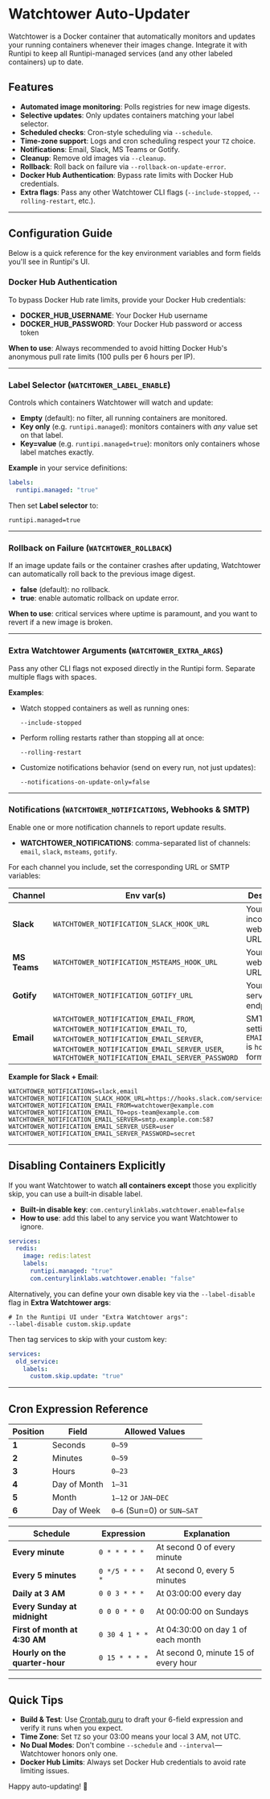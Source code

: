 # Watchtower Auto-Updater

Watchtower is a Docker container that automatically monitors and updates your running containers whenever their images change. Integrate it with Runtipi to keep all Runtipi-managed services (and any other labeled containers) up to date.

## Features

* **Automated image monitoring**: Polls registries for new image digests.
* **Selective updates**: Only updates containers matching your label selector.
* **Scheduled checks**: Cron-style scheduling via `--schedule`.
* **Time-zone support**: Logs and cron scheduling respect your `TZ` choice.
* **Notifications**: Email, Slack, MS Teams or Gotify.
* **Cleanup**: Remove old images via `--cleanup`.
* **Rollback**: Roll back on failure via `--rollback-on-update-error`.
* **Docker Hub Authentication**: Bypass rate limits with Docker Hub credentials.
* **Extra flags**: Pass any other Watchtower CLI flags (`--include-stopped`, `--rolling-restart`, etc.).

---

## Configuration Guide

Below is a quick reference for the key environment variables and form fields you'll see in Runtipi's UI.

### Docker Hub Authentication

To bypass Docker Hub rate limits, provide your Docker Hub credentials:

* **DOCKER_HUB_USERNAME**: Your Docker Hub username
* **DOCKER_HUB_PASSWORD**: Your Docker Hub password or access token

**When to use**: Always recommended to avoid hitting Docker Hub's anonymous pull rate limits (100 pulls per 6 hours per IP).

---

### Label Selector (`WATCHTOWER_LABEL_ENABLE`)

Controls which containers Watchtower will watch and update:

* **Empty** (default): no filter, all running containers are monitored.
* **Key only** (e.g. `runtipi.managed`): monitors containers with *any* value set on that label.
* **Key=value** (e.g. `runtipi.managed=true`): monitors only containers whose label matches exactly.

**Example** in your service definitions:

```yaml
labels:
  runtipi.managed: "true"
```

Then set **Label selector** to:

```
runtipi.managed=true
```

---

### Rollback on Failure (`WATCHTOWER_ROLLBACK`)

If an image update fails or the container crashes after updating, Watchtower can automatically roll back to the previous image digest.

* **false** (default): no rollback.
* **true**: enable automatic rollback on update error.

**When to use**: critical services where uptime is paramount, and you want to revert if a new image is broken.

---

### Extra Watchtower Arguments (`WATCHTOWER_EXTRA_ARGS`)

Pass any other CLI flags not exposed directly in the Runtipi form.  Separate multiple flags with spaces.

**Examples**:

* Watch stopped containers as well as running ones:

  ```text
  --include-stopped
  ```
* Perform rolling restarts rather than stopping all at once:

  ```text
  --rolling-restart
  ```
* Customize notifications behavior (send on every run, not just updates):

  ```text
  --notifications-on-update-only=false
  ```

---

### Notifications (`WATCHTOWER_NOTIFICATIONS`, Webhooks & SMTP)

Enable one or more notification channels to report update results.

* **WATCHTOWER\_NOTIFICATIONS**: comma-separated list of channels: `email`, `slack`, `msteams`, `gotify`.

For each channel you include, set the corresponding URL or SMTP variables:

| Channel      | Env var(s)                                                                                                                                                                                                     | Description                                          |
| ------------ | -------------------------------------------------------------------------------------------------------------------------------------------------------------------------------------------------------------- | ---------------------------------------------------- |
| **Slack**    | `WATCHTOWER_NOTIFICATION_SLACK_HOOK_URL`                                                                                                                                                                       | Your Slack incoming-webhook URL.                     |
| **MS Teams** | `WATCHTOWER_NOTIFICATION_MSTEAMS_HOOK_URL`                                                                                                                                                                     | Your Teams webhook URL.                              |
| **Gotify**   | `WATCHTOWER_NOTIFICATION_GOTIFY_URL`                                                                                                                                                                           | Your Gotify server endpoint.                         |
| **Email**    | `WATCHTOWER_NOTIFICATION_EMAIL_FROM`, `WATCHTOWER_NOTIFICATION_EMAIL_TO`, `WATCHTOWER_NOTIFICATION_EMAIL_SERVER`, `WATCHTOWER_NOTIFICATION_EMAIL_SERVER_USER`, `WATCHTOWER_NOTIFICATION_EMAIL_SERVER_PASSWORD` | SMTP settings. `EMAIL_SERVER` is `host:port` format. |

**Example for Slack + Email**:

```env
WATCHTOWER_NOTIFICATIONS=slack,email
WATCHTOWER_NOTIFICATION_SLACK_HOOK_URL=https://hooks.slack.com/services/…
WATCHTOWER_NOTIFICATION_EMAIL_FROM=watchtower@example.com
WATCHTOWER_NOTIFICATION_EMAIL_TO=ops-team@example.com
WATCHTOWER_NOTIFICATION_EMAIL_SERVER=smtp.example.com:587
WATCHTOWER_NOTIFICATION_EMAIL_SERVER_USER=user
WATCHTOWER_NOTIFICATION_EMAIL_SERVER_PASSWORD=secret
```

---

## Disabling Containers Explicitly

If you want Watchtower to watch **all containers except** those you explicitly skip, you can use a built‑in disable label.

* **Built‑in disable key**: `com.centurylinklabs.watchtower.enable=false`
* **How to use**: add this label to any service you want Watchtower to ignore.

```yaml
services:
  redis:
    image: redis:latest
    labels:
      runtipi.managed: "true"
      com.centurylinklabs.watchtower.enable: "false"
```

Alternatively, you can define your own disable key via the `--label-disable` flag in **Extra Watchtower args**:

```text
# In the Runtipi UI under "Extra Watchtower args":
--label-disable custom.skip.update
```

Then tag services to skip with your custom key:

```yaml
services:
  old_service:
    labels:
      custom.skip.update: "true"
```

---

## Cron Expression Reference

| Position | Field        | Allowed Values             |
| -------- | ------------ | -------------------------- |
| **1**    | Seconds      | `0–59`                     |
| **2**    | Minutes      | `0–59`                     |
| **3**    | Hours        | `0–23`                     |
| **4**    | Day of Month | `1–31`                     |
| **5**    | Month        | `1–12` or `JAN–DEC`        |
| **6**    | Day of Week  | `0–6` (Sun=0) or `SUN–SAT` |

| Schedule                       | Expression      | Explanation                          |
| ------------------------------ | --------------- | ------------------------------------ |
| **Every minute**               | `0 * * * * *`   | At second 0 of every minute          |
| **Every 5 minutes**            | `0 */5 * * * *` | At second 0, every 5 minutes         |
| **Daily at 3 AM**              | `0 0 3 * * *`   | At 03:00:00 every day                |
| **Every Sunday at midnight**   | `0 0 0 * * 0`   | At 00:00:00 on Sundays               |
| **First of month at 4:30 AM**  | `0 30 4 1 * *`  | At 04:30:00 on day 1 of each month   |
| **Hourly on the quarter-hour** | `0 15 * * * *`  | At second 0, minute 15 of every hour |

---

## Quick Tips

* **Build & Test**: Use [Crontab.guru](https://crontab.guru/) to draft your 6-field expression and verify it runs when you expect.
* **Time Zone**: Set `TZ` so your 03:00 means your local 3 AM, not UTC.
* **No Dual Modes**: Don't combine `--schedule` and `--interval`—Watchtower honors only one.
* **Docker Hub Limits**: Always set Docker Hub credentials to avoid rate limiting issues.

Happy auto-updating! 🚀
